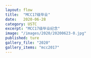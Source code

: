 ```yaml
---
layout: flow
title:  "MCC17级毕业"
date:   2020-06-28
category: USTC
excerpt: "MCC17级毕业纪念"
image: "/images/2020/20200623-0.jpg"
published: ture
gallery_file: "2020"
gallery_items: "mcc2017"
---
```





